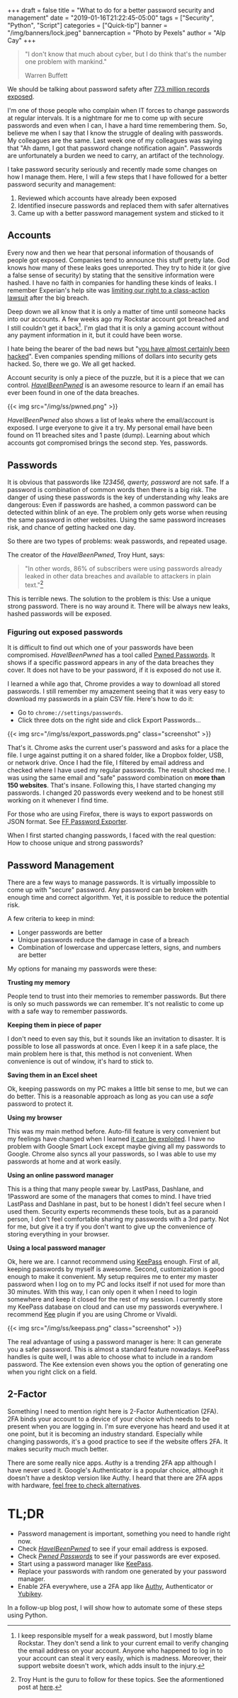 +++
draft = false
title = "What to do for a better password security and management"
date = "2019-01-16T21:22:45-05:00"
tags = ["Security", "Python", "Script"]
categories = ["Quick-tip"]
banner = "/img/banners/lock.jpeg"
bannercaption = "Photo by Pexels"
author = "Alp Cay"
+++

> "I don't know that much about cyber, but I do think that's the number one problem with mankind."
> 
> Warren Buffett


We should be talking about password safety after [773 million records exposed][Col1].

I'm one of those people who complain when IT forces to change passwords at regular intervals.
It is a nightmare for me to come up with secure passwords and even when I can, I have a hard time remembering them.
So, believe me when I say that I know the struggle of dealing with passwords.
My colleagues are the same.
Last week one of my colleagues was saying that "Ah damn, I got that password change notification again".
Passwords are unfortunately a burden we need to carry, an artifact of the technology.

I take password security seriously and recently made some changes on how I manage them.
Here, I will a few steps that I have followed for a better password security and management:

1.  Reviewed which accounts have already been exposed
2.  Identified insecure passwords and replaced them with safer alternatives
3.  Came up with a better password management system and sticked to it

## Accounts

Every now and then we hear that personal information of thousands of people got exposed.
Companies tend to announce this stuff pretty late.
God knows how many of these leaks goes unreported.
They try to hide it (or give a false sense of security) by stating that the sensitive information were hashed.
I have no faith in companies for handling these kinds of leaks.
I remember Experian's help site was [limiting our right to a class-action lawsuit][EX] after the big breach.

Deep down we all know that it is only a matter of time until someone hacks into our accounts.
A few weeks ago my Rockstar account got breached and I still couldn't get it back[^1].
I'm glad that it is only a gaming account without any payment information in it, but it could have been worse.

I hate being the bearer of the bad news but "[you have almost certainly been hacked][NW]".
Even companies spending millions of dollars into security gets hacked.
So, there we go.
We all get hacked.

Account security is only a piece of the puzzle, but it is a piece that we can control.
[*HaveIBeenPwned*][HIBP] is an awesome resource to learn if an email has ever been found in one of the data breaches.

{{< img src="/img/ss/pwned.png" >}}

*HaveIBeenPwned* also shows a list of leaks where the email/account is exposed.
I urge everyone to give it a try.
My personal email have been found on 11 breached sites and 1 paste (dump).
Learning about which accounts got compromised brings the second step.
Yes, passwords.

## Passwords

It is obvious that passwords like *123456, qwerty, password* are not safe.
If a password is combination of common words then there is a big risk.
The danger of using these passwords is the key of understanding why leaks are dangerous:
Even if passwords are hashed, a common password can be detected within blink of an eye.
The problem only gets worse when reusing the same password in other websites.
Using the same password increases risk, and chance of getting hacked one day.

So there are two types of problems: weak passwords, and repeated usage.

The creator of the *HaveIBeenPwned*, Troy Hunt, says:

> "In other words, 86% of subscribers were using passwords already leaked in other data breaches and available to attackers in plain text."[^2]

This is terrible news.
The solution to the problem is this: Use a unique strong password.
There is no way around it.
There will be always new leaks, hashed passwords will be exposed.

### Figuring out exposed passwords

It is difficult to find out which one of your passwords have been compromised.
*HaveIBeenPwned* has a tool called [Pwned Passwords][PP].
It shows if a specific password appears in any of the data breaches they cover.
It does not have to be your password, if it is exposed do not use it.

I learned a while ago that, Chrome provides a way to download all stored passwords.
I still remember my amazement seeing that it was very easy to download my passwords in a plain CSV file.
Here's how to do it:

- Go to `chrome://settings/passwords`. 
- Click three dots on the right side and click Export Passwords...

{{< img src="/img/ss/export_passwords.png" class="screenshot" >}}

That's it.
Chrome asks the current user's password and asks for a place the file.
I urge against putting it on a shared folder, like a Dropbox folder, USB, or network drive.
Once I had the file, I filtered by email address and checked where I have used my regular passwords.
The result shocked me.
I was using the same email and "safe" password combination on **more than 150 websites**.
That's insane.
Following this, I have started changing my passwords.
I changed 20 passwords every weekend and to be honest still working on it whenever I find time.

For those who are using Firefox, there is ways to export passwords on JSON format.
See [FF Password Exporter][FFP].

When I first started changing passwords, I faced with the real question:
How to choose unique and strong passwords?

## Password Management

There are a few ways to manage passwords.
It is virtually impossible to come up with "secure" password.
Any password can be broken with enough time and correct algorithm.
Yet, it is possible to reduce the potential risk.

A few criteria to keep in mind:

- Longer passwords are better
- Unique passwords reduce the damage in case of a breach
- Combination of lowercase and uppercase letters, signs, and numbers are better

My options for manaing my passwords were these:

**Trusting my memory**

People tend to trust into their memories to remember passwords.
But there is only so much passwords we can remember.
It's not realistic to come up with a safe way to remember passwords.

**Keeping them in piece of paper**

I don't need to even say this, but it sounds like an invitation to disaster.
It is possible to lose all passwords at once.
Even I keep it in a safe place, the main problem here is that, this method is not convenient.
When convenience is out of window, it's hard to stick to.

**Saving them in an Excel sheet**

Ok, keeping passwords on my PC makes a little bit sense to me, but we can do better.
This is a reasonable approach as long as you can use a *safe* password to protect it.

**Using my browser**

This was my main method before.
Auto-fill feature is  very convenient but my feelings have changed when I learned [it can be exploited][CHR].
I have no problem with Google Smart Lock except maybe giving all my passwords to Google.
Chrome also syncs all your passwords, so I was able to use my passwords at home and at work easily.

**Using an online password manager**

This is a thing that many people swear by.
LastPass, Dashlane, and 1Password are some of the managers that comes to mind.
I have tried LastPass and Dashlane in past, but to be honest I didn't feel secure when I used them.
Security experts recommends these tools, but as a paranoid person, I don't feel comfortable sharing my passwords with a 3rd party.
Not for me, but give it a try if you don't want to give up the convenience of storing everything in your browser.

**Using a local password manager**

Ok, here we are.
I cannot recommend using [KeePass][KPas] enough.
First of all, keeping passwords by myself is awesome.
Second, customization is good enough to make it convenient.
My setup requires me to enter my master password when I log on to my PC and locks itself if not used for more than 30 minutes.
With this way, I can only open it when I need to login somewhere and keep it closed for the rest of my session.
I currently store my KeePass database on cloud and can use my passwords everywhere.
I recommend [Kee][] plugin if you are using Chrome or Vivaldi.

{{< img src="/img/ss/keepass.png" class="screenshot" >}}

The real advantage of using a password manager is here:
It can generate you a safer password.
This is almost a standard feature nowadays.
KeePass handles is quite well, I was able to choose what to include in a random password.
The Kee extension even shows you the option of generating one when you right click on a field.

## 2-Factor

Something I need to mention right here is 2-Factor Authentication (2FA).
2FA binds your account to a device of your choice which needs to be present when you are logging in.
I'm sure everyone has heard and used it at one point, but it is becoming an industry standard.
Especially while changing passwords, it's a good practice to see if the website offers 2FA.
It makes security much much better.

There are some really nice apps.
*Authy* is a trending 2FA app although I have never used it.
Google's Authenticator is a popular choice, although it doesn't have a desktop version like Authy.
I heard that there are 2FA apps with hardware, [feel free to check alternatives](https://www.cloudwards.net/best-2fa-apps/).

# TL;DR

- Password management is important, something you need to handle right now.
- Check *[HaveIBeenPwned][HIBP]* to see if your email address is exposed.
- Check *[Pwned Passwords][PP]* to see if your passwords are ever exposed.
- Start using a password manager like [KeePass][KPas].
- Replace your passwords with random one generated by your password manager.
- Enable 2FA everywhere, use a 2FA app like [Authy][AU], Authenticator or [Yubikey][YB].

In a follow-up blog post, I will show how to automate some of these steps using Python.


[Col1]: https://www.wired.com/story/collection-one-breach-email-accounts-passwords/ "Wired's story on the issue"
[NW]:   https://theweek.com/articles/730439/have-almost-certainly-been-hacked
[HIBP]: https://haveibeenpwned.com/
[PP]:   https://haveibeenpwned.com/Passwords
[FFP]:  https://github.com/kspearrin/ff-password-exporter
[KPas]: https://keepass.info/
[Kee]:  https://www.kee.pm/
[AU]:   https://authy.com/
[CHR]:  https://gizmodo.com/autofill-on-chrome-and-safari-can-give-hackers-access-t-1791030208
[EX]:   https://www.businessinsider.com/equifax-help-site-mandatory-arbitration-clause-waive-right-to-class-action-lawsuit-2017-9
[YB]:   https://www.yubico.com/products/yubikey-hardware/
[^1]:   I keep responsible myself for a weak password, but I mostly blame Rockstar.
        They don't send a link to your current email to verify changing the email address on your account.
        Anyone who happened to log in to your account can steal it very easily, which is madness.
        Moreover, their support website doesn't work, which adds insult to the injury.
[^2]:   Troy Hunt is the guru to follow for these topics.
        See the aformentioned post at [here](https://www.troyhunt.com/86-of-passwords-are-terrible-and-other-statistics/).